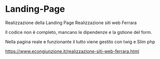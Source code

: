 # Landing-Page
Realizzazione della Landing Page Realizzazione siti web Ferrara

Il codice non è completo, mancano le dipendenze e la gstione del form.

Nella pagina reale e funzionante il tutto viene gestito con twig e Slim php

https://www.econgiunzione.it/realizzazione-siti-web-ferrara.html
